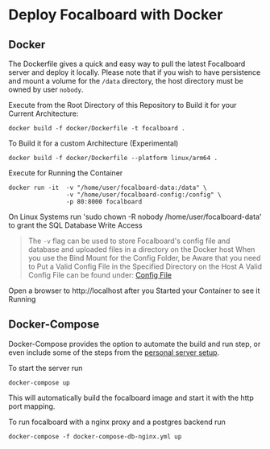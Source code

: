 # Deploy Focalboard with Docker

## Docker

The Dockerfile gives a quick and easy way to pull the latest Focalboard server and deploy it locally.
Please note that if you wish to have persistence and mount a volume for the `/data` directory, the host directory must be owned by user `nobody`.

Execute from the Root Directory of this Repository to Build it for your Current Architecture:
```
docker build -f docker/Dockerfile -t focalboard .
```
To Build it for a custom Architecture (Experimental)
```
docker build -f docker/Dockerfile --platform linux/arm64 .
```

Execute for Running the Container
```
docker run -it  -v "/home/user/focalboard-data:/data" \
                -v "/home/user/focalboard-config:/config" \
                -p 80:8000 focalboard 
```
On Linux Systems run 'sudo chown -R nobody /home/user/focalboard-data' to grant the SQL Database Write Access

> The `-v` flag can be used to store Focalboard's config file and database and uploaded files in a directory on the Docker host
> When you use the Bind Mount for the Config Folder, be Aware that you need to Put a Valid Config File in the Specified Directory on the Host
> A Valid Config File can be found under: [Config File](server_config.json)

Open a browser to http://localhost after you Started your Container to see it Running

## Docker-Compose

Docker-Compose provides the option to automate the build and run step, or even include some of the steps from the [personal server setup](https://www.focalboard.com/download/personal-edition/ubuntu/).

To start the server run

```
docker-compose up
```

This will automatically build the focalboard image and start it with the http port mapping.

To run focalboard with a nginx proxy and a postgres backend run

```
docker-compose -f docker-compose-db-nginx.yml up
```
